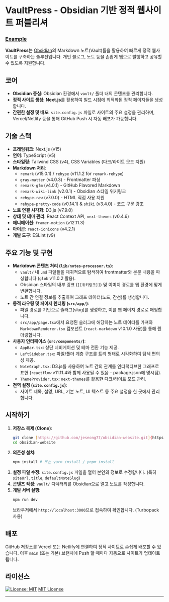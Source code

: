 # VaultPress - Obsidian 기반 정적 웹사이트 퍼블리셔

### [Example](https://www.jeseong.com)

**VaultPress**는 [Obsidian](https://obsidian.md/)의 Markdown 노트(Vault)들을 활용하여 빠르게 정적 웹사이트를 구축하는 솔루션입니다. 개인 블로그, 노트 등을 손쉽게 웹으로 발행하고 공유할 수 있도록 지원합니다.

## 코어

* **Obsidian 중심**: Obsidian 환경에서 `vault/` 폴더 내의 콘텐츠를 관리합니다.
* **정적 사이트 생성**: **Next.js**를 활용하여 빌드 시점에 최적화된 정적 페이지들을 생성합니다.
* **간편한 설정 및 배포**: `site.config.js` 파일로 사이트의 주요 설정을 관리하며, Vercel/Netlify 등을 통해 GitHub Push 시 자동 배포가 가능합니다.

## 기술 스택

* **프레임워크**: Next.js (v15)
* **언어**: TypeScript (v5)
* **스타일링**: Tailwind CSS (v4), CSS Variables (다크/라이트 모드 지원)
* **Markdown 처리**:
    * `remark` (v15.0.1) / `rehype` (v11.1.2 for `remark-rehype`)
    * `gray-matter` (v4.0.3) - Frontmatter 파싱
    * `remark-gfm` (v4.0.1) - GitHub Flavored Markdown
    * `remark-wiki-link` (v2.0.1) - Obsidian 스타일 위키링크
    * `rehype-raw` (v7.0.0) - HTML 직접 사용 지원
    * `rehype-pretty-code` (v0.14.1) & `shiki` (v3.4.0) - 코드 구문 강조
* **노트 연결 시각화**: D3.js (v7.9.0)
* **상태 및 테마 관리**: React Context API, `next-themes` (v0.4.6)
* **애니메이션**: `framer-motion` (v12.11.3)
* **아이콘**: `react-ionicons` (v4.2.1)
* **개발 도구**: ESLint (v9)

## 주요 기능 및 구현

* **Markdown 콘텐츠 처리 (`lib/notes-processor.ts`)**:
    * `vault/` 내 `.md` 파일들을 재귀적으로 탐색하여 frontmatter와 본문 내용을 파싱합니다 (`glob` v11.0.2 활용).
    * Obsidian 스타일의 내부 링크 (`[[위키링크]]`) 및 이미지 경로를 웹 환경에 맞게 변환합니다.
    * 노트 간 연결 정보를 추출하여 그래프 데이터(노드, 간선)를 생성합니다.
* **동적 라우팅 및 페이지 렌더링 (`src/app/`)**:
    * 파일 경로를 기반으로 슬러그(slug)를 생성하고, 이를 웹 페이지 경로로 매핑합니다.
    * `src/app/page.tsx`에서 요청된 슬러그에 해당하는 노트 데이터를 가져와 `MarkdownRenderer.tsx` 컴포넌트 (`react-markdown` v10.1.0 사용)를 통해 렌더링합니다.
* **사용자 인터페이스 (`src/components/`)**:
    * `AppBar.tsx`: 상단 네비게이션 및 테마 전환 기능 제공.
    * `LeftSidebar.tsx`: 파일/폴더 계층 구조를 트리 형태로 시각화하여 탐색 편의성 제공.
    * `NoteGraph.tsx`: D3.js를 사용하여 노트 간의 관계를 인터랙티브한 그래프로 표현 (`reactflow` v11.11.4와 함께 사용될 수 있음 - package.json에 명시됨).
    * `ThemeProvider.tsx`: `next-themes`를 활용한 다크/라이트 모드 관리.
* **전역 설정 (`site.config.js`)**:
    * 사이트 제목, 설명, URL, 기본 노트, UI 텍스트 등 주요 설정을 한 곳에서 관리합니다.

## 시작하기

1.  **저장소 복제 (Clone)**:
    ```bash
    git clone [https://github.com/jeseong77/obsidian-website.git](https://github.com/jeseong77/obsidian-website.git)
    cd obsidian-website
    ```
2.  **의존성 설치**:
    ```bash
    npm install # 또는 yarn install / pnpm install
    ```
3.  **설정 파일 수정**: `site.config.js` 파일을 열어 본인의 정보로 수정합니다. (특히 `siteUrl`, `title`, `defaultNoteSlug`)
4.  **콘텐츠 작성**: `vault/` 디렉터리를 Obsidian으로 열고 노트를 작성합니다.
5.  **개발 서버 실행**:
    ```bash
    npm run dev
    ```
    브라우저에서 `http://localhost:3000`으로 접속하여 확인합니다. (Turbopack 사용)

## 배포

GitHub 저장소를 Vercel 또는 Netlify에 연결하여 정적 사이트로 손쉽게 배포할 수 있습니다. 이후 `main` (또는 기본) 브랜치에 Push 할 때마다 자동으로 사이트가 업데이트됩니다.

## 라이선스

[![License: MIT](https://img.shields.io/badge/License-MIT-yellow.svg)](https://opensource.org/licenses/MIT)
[MIT License](LICENSE.md)

---
